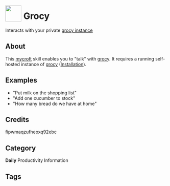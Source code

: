 # <img src="https://raw.githack.com/FortAwesome/Font-Awesome/master/svgs/solid/robot.svg" card_color="#22A7F0" width="50" height="50" style="vertical-align:bottom"/> Grocy
Interacts with your private [grocy instance](https://grocy.info/)

## About
This [mycroft](https://mycroft-ai.gitbook.io/docs/using-mycroft-ai/get-mycroft) skill enables you to "talk" with [grocy](https://grocy.info).
It requires a running self-hosted instance of [grocy](https://grocy.info)
([Installation](https://github.com/grocy/grocy#how-to-install)).

## Examples
* "Put milk on the shopping list"
* "Add one cucumber to stock"
* "How many bread do we have at home"


## Credits
fipwmaqzufheoxq92ebc

## Category
**Daily**
Productivity
Information

## Tags

